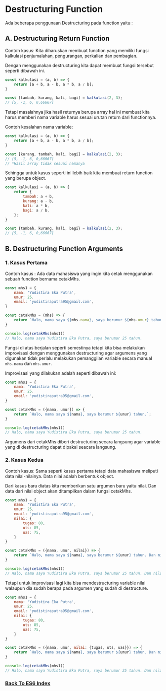 # Destructuring Function

Ada beberapa penggunaan Destructuring pada function yaitu :
## A. Destructuring Return Function

Contoh kasus: Kita diharuskan membuat function yang memiliki fungsi kalkulasi penjumalahan, pengurangan, perkalian dan pembagian.

Dengan menggunakan destructuring kita dapat membuat fungsi tersebut seperti dibawah ini.

```js
const kalkulasi = (a, b) => {
    return [a + b, a - b, a * b, a / b];
}

const [tambah, kurang, kali, bagi] = kalkulasi(2, 3);
// [5, -1, 6, 0,66667]
```

Tetapi masalahnya jika hasil returnya berupa array hal ini membuat kita harus memberi nama variable harus sesuai urutan return dari functionnya. 

Contoh kesalahan nama variable:

```js
const kalkulasi = (a, b) => {
    return [a + b, a - b, a * b, a / b];
}

const [kurang, tambah, kali, bagi] = kalkulasi(2, 3);
// [5, -1, 6, 0,66667]
// *Hasil array tidak sesuai namanya
```

Sehingga untuk kasus seperti ini lebih baik kita membuat return function yang berupa object.

```js
const kalkulasi = (a, b) => {
    return {
        tambah: a + b,
        kurang: a - b,
        kali: a * b,
        bagi: a / b,
    };
}

const {tambah, kurang, kali, bagi} = kalkulasi(2, 3);
// [5, -1, 6, 0,66667]
```

## B. Destructuring Function Arguments

### 1. Kasus Pertama
Contoh kasus : Ada data mahasiswa yang ingin kita cetak menggunakan sebuah function bernama cetakMhs.

```js
const mhs1 = {
    nama: 'Yudistira Eka Putra',
    umur: 25,
    email: 'yudistiraputra95@gmail.com',
}

const cetakMhs = (mhs) => {
    return `Halo, nama saya ${mhs.nama}, saya berumur ${mhs.umur} tahun.`;
}

console.log(cetakMhs(mhs1))
// Halo, nama saya Yudistira Eka Putra, saya berumur 25 tahun.
```

Fungsi di atas berjalan seperti semestinya tetapi kita bisa melakukan improvisasi dengan menggunakan destructuring agar argumens yang digunakan tidak perlalu melakukan pemanggilan variable secara manual `mhs.nama` dan `mhs.umur`.

Improvisasi yang dilakukan adalah seperti dibawah ini: 

```js
const mhs1 = {
    nama: 'Yudistira Eka Putra',
    umur: 25,
    email: 'yudistiraputra95@gmail.com',
}

const cetakMhs = ({nama, umur}) => {
    return `Halo, nama saya ${nama}, saya berumur ${umur} tahun.`;
}

console.log(cetakMhs(mhs1))
// Halo, nama saya Yudistira Eka Putra, saya berumur 25 tahun.
```

Argumens dari cetakMhs diberi destructuring secara langsung agar variable yang di destructuring dapat dipakai seacara langsung.


### 2. Kasus Kedua
Contoh kasus: Sama seperti kasus pertama tetapi data mahasiswa meliputi data nilai-nilainya. Data nilai adalah berbentuk object.

Dari kasus baru diatas kita memberikan satu argumen baru yaitu nilai. Dan data dari nilai object akan ditampilkan dalam fungsi cetakMhs.

```js
const mhs1 = {
    nama: 'Yudistira Eka Putra',
    umur: 25,
    email: 'yudistiraputra95@gmail.com',
    nilai: {
        tugas: 80,
        uts: 85,
        uas: 75,
    }
}

const cetakMhs = ({nama, umur, nilai}) => {
    return `Halo, nama saya ${nama}, saya berumur ${umur} tahun. Dan nilai uas saya adalah ${nilai.uas}`;
}

console.log(cetakMhs(mhs1))
// Halo, nama saya Yudistira Eka Putra, saya berumur 25 tahun. Dan nilai uas saya adalah 75
```

Tetapi untuk improvisasi lagi kita bisa mendestructuring variable nilai walaupun dia sudah berapa pada argumen yang sudah di destructure.


```js
const mhs1 = {
    nama: 'Yudistira Eka Putra',
    umur: 25,
    email: 'yudistiraputra95@gmail.com',
    nilai: {
        tugas: 80,
        uts: 85,
        uas: 75,
    }
}

const cetakMhs = ({nama, umur, nilai: {tugas, uts, uas}}) => {
    return `Halo, nama saya ${nama}, saya berumur ${umur} tahun. Dan nilai uas saya adalah ${uas}`;
}

console.log(cetakMhs(mhs1))
// Halo, nama saya Yudistira Eka Putra, saya berumur 25 tahun. Dan nilai uas saya adalah 75
```

### [Back To ES6 Index](./README.md)